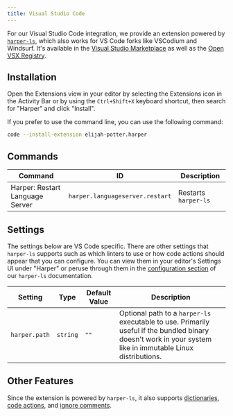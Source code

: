 ```yaml
---
title: Visual Studio Code
---
```


For our Visual Studio Code integration, we provide an extension powered by [`harper-ls`](./language-server), which also works for VS Code forks like VSCodium and Windsurf. It's available in the [Visual Studio Marketplace](https://marketplace.visualstudio.com/items?itemName=elijah-potter.harper) as well as the [Open VSX Registry](https://open-vsx.org/extension/elijah-potter/harper).

## Installation

Open the Extensions view in your editor by selecting the Extensions icon in the Activity Bar or by using the `Ctrl+Shift+X` keyboard shortcut, then search for "Harper" and click "Install".

If you prefer to use the command line, you can use the following command:

```bash
code --install-extension elijah-potter.harper
```

## Commands

| Command                         | ID                              | Description          |
| ------------------------------- | ------------------------------- | -------------------- |
| Harper: Restart Language Server | `harper.languageserver.restart` | Restarts `harper-ls` |

## Settings

The settings below are VS Code specific. There are other settings that `harper-ls` supports such as which linters to use or how code actions should appear that you can configure. You can view them in your editor's Settings UI under "Harper" or peruse through them in the [configuration section](./language-server#Configuration) of our `harper-ls` documentation.

| Setting       | Type     | Default Value | Description                                                                                                                                                 |
| ------------- | -------- | ------------- | ----------------------------------------------------------------------------------------------------------------------------------------------------------- |
| `harper.path` | `string` | `""`          | Optional path to a `harper-ls` executable to use. Primarily useful if the bundled binary doesn't work in your system like in immutable Linux distributions. |

## Other Features

Since the extension is powered by `harper-ls`, it also supports [dictionaries](./language-server#Dictionaries), [code actions](./language-server#Code-Actions), and [ignore comments](./language-server#Ignore-Comments).
